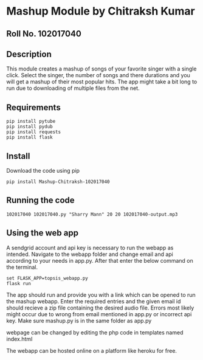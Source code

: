 # Mashup Module by Chitraksh Kumar

## Roll No. 102017040

## Description
This module creates a mashup of songs of your favorite singer with a single click.
Select the singer, the number of songs and there durations and you will get a mashup of their most popular hits.
The app might take a bit long to run due to downloading of multiple files from the net.

## Requirements
``` 
pip install pytube
pip install pydub
pip install requests
pip install flask
```

## Install
Download the code using pip
```
pip install Mashup-Chitraksh-102017040
```

## Running the code
```
102017040 102017040.py "Sharry Mann" 20 20 102017040-output.mp3
```

## Using the web app
A sendgrid account and api key is necessary to run the webapp as intended.
Navigate to the webapp folder and change email and api according to your needs in app.py.
After that enter the below command on the terminal.
```
set FLASK_APP=topsis_webapp.py  
flask run
```

The app should run and provide you with a link which can be opened to run the mashup webapp.
Enter the required entries and the given email id should recieve a zip file containing the desired audio file.
Errors most likely might occur due to wrong from email mentioned in app.py or incorrect api key.
Make sure mashup.py is in the same folder as app.py

webpage can be changed by editing the php code in templates named index.html

The webapp can be hosted online on a platform like heroku for free.
